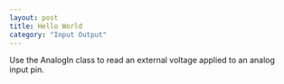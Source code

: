 ```yaml
---
layout: post
title: Hello World
category: "Input Output"
---
```


Use the AnalogIn class to read an external voltage applied to an analog input pin.